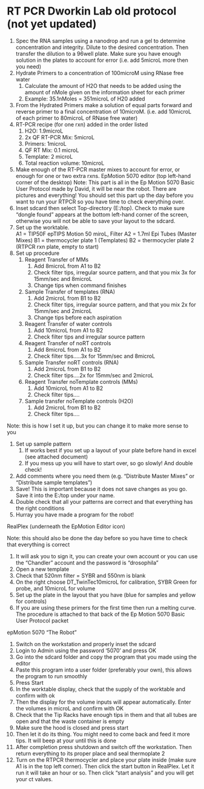 RT PCR Dworkin Lab old protocol (not yet updated)
================================================


1. Spec the RNA samples using a nanodrop and run a gel to determine concentration and integrity.  Dilute to the desired concentration. Then transfer the dilution to a 96well plate.  Make sure you have enough solution in the plates to account for error (i.e. add 5microL more then you need)
2. Hydrate Primers to a concentration of 100microM using RNase free water
   1. Calculate the amount of H2O that needs to be added using the amount of nMole given on the information sheet for each primer
   2. Example: 35.1nMoles = 351microL of H20 added
1. From the Hydrated Primers make a solution of equal parts forward and reverse primer to a final concentration of 10microM. (i.e. add 10microL of each primer to 80microL of RNase free water)
2. RT-PCR recipe (for one rxn) added in the order listed
   1. H2O: 1.9microL
   2. 2x QF RT-PCR Mix: 5microL
   3. Primers: 1microL
   4. QF RT Mix: 0.1 microL
   5. Template: 2 microL
   6. Total reaction volume: 10microL
1. Make enough of the RT-PCR master mixes to account for error, or enough for one or two extra rxns.
EpMotion 5070 editor (top left-hand corner of the desktop)
Note: This part is all in the Ep Motion 5070 Basic User Protocol made by David, it will be near the robot.  There are pictures and everything!  You should set this part up the day before you want to run your RTPCR so you have time to check everything over.
1.  Inset sdcard then select Top-directory (E:/top).  Check to make sure “dongle found” appears at the bottom left-hand corner of the screen, otherwise you will not be able to save your layout to the sdcard.
2. Set up the worktable.  
A1 = TIP50F epTIPS Motion 50 miroL, Filter
A2 = 1.7ml Epi Tubes (Master Mixes)
B1 = thermocycler plate 1 (Templates)
B2 = thermocycler plate 2 (RTPCR rxn plate, empty to start)
1. Set up procedure
   1. Reagent Transfer of MMs
      1. Add 8microL from A1 to B2
      2. Check filter tips, irregular source pattern, and that you mix 3x for 15mm/sec and 8microL
      3. Change tips when command finishes
   1. Sample Transfer of templates (RNA)
      1. Add 2microL from B1 to B2
      2. Check filter tips, irregular source pattern, and that you mix 2x for 15mm/sec and 2microL
      3. Change tips before each aspiration
   1. Reagent Transfer of water controls
      1. Add 10microL from A1 to B2 
      2. Check filter tips and irregular source pattern
   1. Reagent Transfer of noRT controls
      1. Add 8microL from A1 to B2
      2. Check filter tips…..3x for 15mm/sec and 8microL
   1. Sample Transfer noRT controls (RNA)
      1. Add 2microL from B1 to B2 
      2. Check filter tips….2x for 15mm/sec and 2microL
   1. Reagent Transfer noTemplate controls (MMs)
      1. Add 10microL from A1 to B2 
      2. Check filter tips….
   1. Sample transfer noTemplate controls (H2O)
      1. Add 2microL from B1 to B2
      2. Check filter tips….


Note: this is how I set it up, but you can change it to make more sense to you
1. Set up sample pattern
   1. If works best if you set up a layout of your plate before hand in excel (see attached document)
   2. If you mess up you will have to start over, so go slowly!  And double check!
1. Add comments where you need them (e.g. “Distribute Master Mixes” or “Distribute sample templates”)
2. Save!  This is important because it does not save changes as you go.  Save it into the E:/top under your name.
3. Double check that all your patterns are correct and that everything has the right conditions
4. Hurray you have made a program for the robot!


RealPlex (underneath the EpMotion Editor icon)


Note: this should also be done the day before so you have time to check that everything is correct


1. It will ask you to sign it, you can create your own account or you can use the “Chandler” account and the password is “drosophila”
2. Open a new template
3. Check that 520nm filter = SYBR and 550nm is blank
4. On the right choose DT_TwinTec10microL for calibration, SYBR Green for probe, and 10microL for volume
5. Set up the plate in the layout that you have (blue for samples and yellow for controls)
6. If you are using these primers for the first time then run a melting curve.  The procedure is attached to that back of the Ep Motion 5070 Basic User Protocol packet


epMotion 5070 “The Robot”


1. Switch on the workstation and properly inset the sdcard 
2. Login to Admin using the password ‘5070’ and press OK
3. Go into the sdcard folder and copy the program that you made using the editor
4. Paste this program into a user folder (preferably your own), this allows the program to run smoothly
5. Press Start
6. In the worktable display, check that the supply of the worktable and confirm with ok
7. Then the display for the volume inputs will appear automatically.  Enter the volumes in microL and confirm with OK
8. Check that the Tip Racks have enough tips in them and that all tubes are open and that the waste container is empty
9. Make sure the hood is closed and press start
10. Then let it do its thing.  You might need to come back and feed it more tips.  It will beep at your until this is done
11. After completion press shutdown and switch off the workstation.  Then return everything to its proper place and seal thermoplate 2
12. Turn on the RTPCR thermocycler and place your plate inside (make sure A1 is in the top left corner).  Then click the start button in RealPlex.  Let it run it will take an hour or so.  Then click “start analysis” and you will get your ct values.
